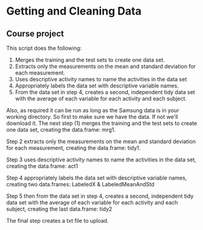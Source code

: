 # Getting and Cleaning Data
## Course project

This script does the following:
1. Merges the training and the test sets to create one data set.
2. Extracts only the measurements on the mean and standard deviation for each measurement. 
3. Uses descriptive activity names to name the activities in the data set
4. Appropriately labels the data set with descriptive variable names. 
5. From the data set in step 4, creates a second, independent tidy data set with the average of each variable for each activity and each subject.

Also, as required it can be run as long as the Samsung data is in your working directory.
So first to make sure we have the data. If not we'll download it.
The next step (1) merges the training and the test sets to create one data set, creating the data.frame: mrg1.

Step 2 extracts only the measurements on the mean and standard deviation for each measurement, creating the data.frame: tidy1.

Step 3 uses descriptive activity names to name the activities in the data set, creating the data.frame: act1

Step 4 appropriately labels the data set with descriptive variable names, creating two 
data.frames: LabeledX & LabeledMeanAndStd

Step 5 then from the data set in step 4, creates a second, independent tidy data set with the average of 
each variable for each activity and each subject, creating the last data.frame: tidy2

The final step creates a txt file to upload.

